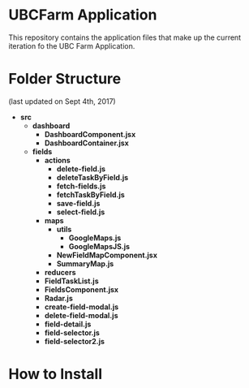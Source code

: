 # UBCFarm Application
This repository contains the application files that make up the current iteration fo the UBC Farm Application. 

# Folder Structure
(last updated on Sept 4th, 2017)
* **src**
	* **dashboard**
		* **DashboardComponent.jsx**
		* **DashboardContainer.jsx**
	* **fields**
		* **actions**
			* **delete-field.js**
			* **deleteTaskByField.js**
			* **fetch-fields.js**
			* **fetchTaskByField.js**
			* **save-field.js**
			* **select-field.js**
		* **maps**
			* **utils**
				* **GoogleMaps.js**
				* **GoogleMapsJS.js**
			* **NewFieldMapComponent.jsx**
			* **SummaryMap.js**
		* **reducers**
		* **FieldTaskList.js**
		* **FieldsComponent.jsx**
		* **Radar.js**
		* **create-field-modal.js**
		* **delete-field-modal.js**
		* **field-detail.js**
		* **field-selector.js**
		* **field-selector2.js**


# How to Install
